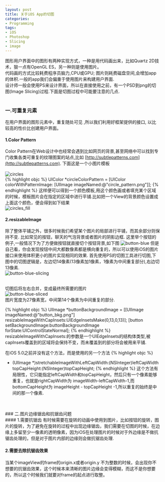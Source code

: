 ```yaml
---
layout: post
title: 关于iOS App的切图
categories:
- Programming
tags:
- iOS
- Photoshop
- Slicing
- image
---
```


图形用户界面中的图形有两种实现方式，一种是用代码画出来，比如Quartz 2D技术，狠一点有OpenGL ES，另一种则是使用图片。   
代码画的方式比较耗费程序员脑力,CPU或GPU; 图片则耗费磁盘空间,会增加app的体积.一般的app我们会偏重于使用图片来构建用户界面.   
设计师一般会使用PS来设计界面，所以在直接使用之前，有一个PSD到png的切图(Image Slicing)过程.下面是切图过程中可能要注意的几点.   
 <br>
### 一.可重复元素
在用户界面的图形元素中，重复随处可见 ,所以我们利用好框架提供的接口, 以比较高的性价比创建用户界面。
#### 1.Color Pattern
Color Pattern在Web设计中也经常会遇到比如网页的背景,甚至网络中可以找到专门收集各类可重复的纹理图案的站点,比如 [http://subtlepatterns.com](http://subtlepatterns.com).
下面这是一个小图片模板   
<br>
![circles](http://farm8.staticflickr.com/7238/7160467573_a21e1c947b_t.jpg)
<br>
{% highlight objc %}
UIColor *circleColorPattern = [UIColor colorWithPatternImage:
[UIImage imageNamed:@"circle_pattern.png"]];
{% endhighlight %}
这样便可以得到一个颜色模板,用这个颜色画或者填充某个区域的时候，模板图片会在指定的区域中进行平铺.比如把一个View的背景颜色设置成上面这个颜色，便会得到如下结果
<br>
![circles_fill](http://farm8.staticflickr.com/7085/7160467655_e2806877c7.jpg)
<br>
#### 2.resizableImage
除了整体平铺之外，很多时候我们希望某个图片的局部进行平铺，而其余部分则保持不变.
比如常见的按钮，聊天的气泡背景或者图片的阴影边框.
这里举个按钮的例子,一般情况下为了方便做按钮就直接切个按钮背景,如下图
![button-blue](http://farm8.staticflickr.com/7219/7345749786_18422b630d_m.jpg)
但是自己看，你会发现按钮中间大都数像素都是横向重复的，所以可以使用iOS的图片接口来使用体积更小的图片实现相同的效果.
首先使用PS的切图工具进行切图,下图中的切图逻辑是，左边切14像素(13像素加1像素，1像素为中间重复部分),右边切13像素.
<br>
![button-blue-slicing](http://farm8.staticflickr.com/7071/7160590813_382d13dcec_z.jpg)
<br>
<br>

切图后将左右合并，变成最终所需要的图片
<br>
![button-blue-sliced](http://farm8.staticflickr.com/7227/7160590679_c3ffb29b6e_z.jpg)
<br>
图片宽度为27像素宽，中间第14个像素为中间重复的部分.

{% highlight objc %}
UIImage *buttonBackgroundImage = [[UIImage imageNamed:@"button_bkg.png"] 
resizableImageWithCapInsets:UIEdgeInsetsMake(0,13,0,13)];
[button setBackgroundImage:buttonBackgroundImage 
forState:UIControlStateNormal];
{% endhighlight %}
resizableImageWithCapInsets:的参数是一个UIEdgeInsets的结构体类型,被capInsets覆盖到的区域将会保持不变，而未覆盖到的部分将会被用来平铺.   

 在iOS 5.0之前并没有这个方法，而是使用的另一个方法
 {% highlight objc %}
 - (UIImage *)stretchableImageWithLeftCapWidth:(NSInteger)leftCapWidth 
topCapHeight:(NSInteger)topCapHeight;
{% endhighlight %}
这个方法有局限性，它只能指定leftCapWidth和topCapHeight，然后只有一个像素能够重复，也就是rightCapWidth为 imageWidth-leftCapWidth-1,而bottomCapHeight为 imageHeight - topCapHeight -1,所以重复的始终是中间的那一个像素.

<br>
<br>
### 二.图片边缘锯齿和抗锯齿问题
<br>
#### 1.需要抗锯齿
有时候需要在旋转的动画中使用到图片，比如按钮的旋转，图片的旋转，为了避免在旋转的过程中出现边缘锯齿，我们需要在切图的时候，在边缘上多留至少一像素的透明像素，因为iOS在处理图片的时候对于外边缘是不做抗锯齿处理的，但是对于图片内部的边缘则会做抗锯齿处理.

#### 2.需要去除抗锯齿效果
当某个imageView的frame的origin.x或者origin.y 不为整数的时候，会出现你不想要的抗锯齿效果，这个时候本来清晰的图片边缘会变得模糊，而这不是你想要的，所以这个时候我们就要对frame的起点进行取整。
